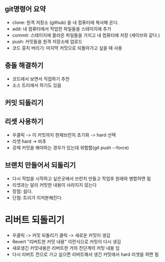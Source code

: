 ## git명령어 요약
- clone: 원격 저장소 (github) 을 내 컴퓨터에 복사해 온다.
- add: 내 컴퓨터에서 작업한 파일들을 스테이지에 추가
- commit: 스테이지에 올라온 파일들을 가지고 내 컴퓨터에 저장 (세이브와 같다.)
- push: 커밋들을 원격 저장소에 업로드
- 코드 뭉치 버리기: 마지막 커밋으로 되돌아가고 싶을 때 사용


## 충돌 해결하기
- 코드에서 보면서 직접하기 추천
- 소스 트리에서 하기도 있음

## 커밋 되돌리기

## 리셋 사용하기 
- 우클릭 -> 이 커밋까지 현재브런치 초기화 -> hard 선택
- 리셋 hard -> 비추
- 강제 커밋을 해야하는 경우가 있는데 위험함(git push --force)


## 브랜치 만들어서 되돌리기
- 다시 작업을 시작하고 싶은곳에서 브런치 만들고 작업후 원래와 병합하면 됨
- 리셋과는 달리 커밋한 내용이 사라지지 않는다
- 장점: 쉽다.
- 단점: 트리가 지저분해진다.

# 리버트 되돌리기
- 우클릭 -> 커밋 되돌리기 클릭 -> 새로운 커밋이 생김
- Revert "리버트한 커밋 내용" 이런식으로 커밋이 다시 생김 
- 새로생긴 커밋내용은 리버트한 거의 전단계의 커밋 내용 임 
- 다시 리버트 전으로 가고 싶으면 리버트해서 생긴 커밋에서 hard 리셋을 하면 됨
